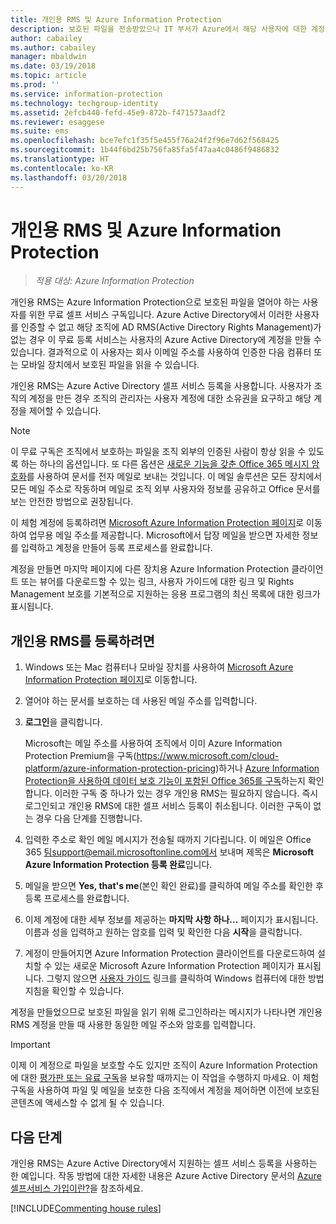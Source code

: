 ```yaml
---
title: 개인용 RMS 및 Azure Information Protection
description: 보호된 파일을 전송받았으나 IT 부서가 Azure에서 해당 사용자에 대한 계정을 관리하지 않아 인증이 불가능한 사용자를 위한 무료 셀프 서비스 구독인 개인용 RMS에 대한 정보를 제공합니다.
author: cabailey
ms.author: cabailey
manager: mbaldwin
ms.date: 03/19/2018
ms.topic: article
ms.prod: ''
ms.service: information-protection
ms.technology: techgroup-identity
ms.assetid: 2efcb440-fefd-45e9-872b-f471573aadf2
ms.reviewer: esaggese
ms.suite: ems
ms.openlocfilehash: bce7efc1f35f5e455f76a24f2f96e7d62f568425
ms.sourcegitcommit: 1b44f6bd25b756fa85fa5f47aa4c0486f9486832
ms.translationtype: HT
ms.contentlocale: ko-KR
ms.lasthandoff: 03/20/2018
---
```

# <a name="rms-for-individuals-and-azure-information-protection"></a>개인용 RMS 및 Azure Information Protection

>*적용 대상: Azure Information Protection*

개인용 RMS는 Azure Information Protection으로 보호된 파일을 열어야 하는 사용자를 위한 무료 셀프 서비스 구독입니다. Azure Active Directory에서 이러한 사용자를 인증할 수 없고 해당 조직에 AD RMS(Active Directory Rights Management)가 없는 경우 이 무료 등록 서비스는 사용자의 Azure Active Directory에 계정을 만들 수 있습니다. 결과적으로 이 사용자는 회사 이메일 주소를 사용하여 인증한 다음 컴퓨터 또는 모바일 장치에서 보호된 파일을 읽을 수 있습니다.

개인용 RMS는 Azure Active Directory 셀프 서비스 등록을 사용합니다. 사용자가 조직의 계정을 만든 경우 조직의 관리자는 사용자 계정에 대한 소유권을 요구하고 해당 계정을 제어할 수 있습니다. 


> [!NOTE]
> 이 무료 구독은 조직에서 보호하는 파일을 조직 외부의 인증된 사람이 항상 읽을 수 있도록 하는 하나의 옵션입니다. 또 다른 옵션은 [새로운 기능을 갖춘 Office 365 메시지 암호화](https://support.office.com/article/7ff0c040-b25c-4378-9904-b1b50210d00e)를 사용하여 문서를 전자 메일로 보내는 것입니다. 이 메일 솔루션은 모든 장치에서 모든 메일 주소로 작동하며 메일로 조직 외부 사용자와 정보를 공유하고 Office 문서를 보는 안전한 방법으로 권장됩니다. 

이 체험 계정에 등록하려면 [Microsoft Azure Information Protection 페이지](https://aka.ms/rms-signup)로 이동하여 업무용 메일 주소를 제공합니다. Microsoft에서 답장 메일을 받으면 자세한 정보를 입력하고 계정을 만들어 등록 프로세스를 완료합니다. 

계정을 만들면 마지막 페이지에 다른 장치용 Azure Information Protection 클라이언트 또는 뷰어를 다운로드할 수 있는 링크, 사용자 가이드에 대한 링크 및 Rights Management 보호를 기본적으로 지원하는 응용 프로그램의 최신 목록에 대한 링크가 표시됩니다. 

## <a name="to-sign-up-for-rms-for-individuals"></a>개인용 RMS를 등록하려면

1. Windows 또는 Mac 컴퓨터나 모바일 장치를 사용하여 [Microsoft Azure Information Protection 페이지](https://aka.ms/rms-signup)로 이동합니다.

2. 열어야 하는 문서를 보호하는 데 사용된 메일 주소를 입력합니다.

3. **로그인**을 클릭합니다.

    Microsoft는 메일 주소를 사용하여 조직에서 이미 Azure Information Protection Premium을 구독(https://www.microsoft.com/cloud-platform/azure-information-protection-pricing)하거나 [Azure Information Protection을 사용하여 데이터 보호 기능이 포함된 Office 365를 구독](http://download.microsoft.com/download/E/C/F/ECF42E71-4EC0-48FF-AA00-577AC14D5B5C/Azure_Information_Protection_licensing_datasheet_EN-US.pdf)하는지 확인합니다. 이러한 구독 중 하나가 있는 경우 개인용 RMS는 필요하지 않습니다. 즉시 로그인되고 개인용 RMS에 대한 셀프 서비스 등록이 취소됩니다. 이러한 구독이 없는 경우 다음 단계를 진행합니다.

4. 입력한 주소로 확인 메일 메시지가 전송될 때까지 기다립니다. 이 메일은 Office 365 팀support@email.microsoftonline.com에서 보내며 제목은 **Microsoft Azure Information Protection 등록 완료**입니다.

5. 메일을 받으면 **Yes, that's me**(본인 확인 완료)를 클릭하여 메일 주소를 확인한 후 등록 프로세스를 완료합니다.

6. 이제 계정에 대한 세부 정보를 제공하는 **마지막 사항 하나...** 페이지가 표시됩니다. 이름과 성을 입력하고 원하는 암호를 입력 및 확인한 다음 **시작**을 클릭합니다.

7. 계정이 만들어지면 Azure Information Protection 클라이언트를 다운로드하여 설치할 수 있는 새로운 Microsoft Azure Information Protection 페이지가 표시됩니다. 그렇지 않으면 [사용자 가이드](../rms-client/client-user-guide.md) 링크를 클릭하여 Windows 컴퓨터에 대한 방법 지침을 확인할 수 있습니다.

계정을 만들었으므로 보호된 파일을 읽기 위해 로그인하라는 메시지가 나타나면 개인용 RMS 계정을 만들 때 사용한 동일한 메일 주소와 암호를 입력합니다.

> [!IMPORTANT]
> 이제 이 계정으로 파일을 보호할 수도 있지만 조직이 Azure Information Protection에 대한 [평가판 또는 유료 구독](https://azure.microsoft.com/pricing/details/information-protection/)을 보유할 때까지는 이 작업을 수행하지 마세요. 이 체험 구독을 사용하여 파일 및 메일을 보호한 다음 조직에서 계정을 제어하면 이전에 보호된 콘텐츠에 액세스할 수 없게 될 수 있습니다.


## <a name="next-steps"></a>다음 단계
개인용 RMS는 Azure Active Directory에서 지원하는 셀프 서비스 등록을 사용하는 한 예입니다. 작동 방법에 대한 자세한 내용은 Azure Active Directory 문서의 [Azure 셀프서비스 가입이란?](/active-directory/active-directory-self-service-signup)을 참조하세요.

[!INCLUDE[Commenting house rules](../includes/houserules.md)]
